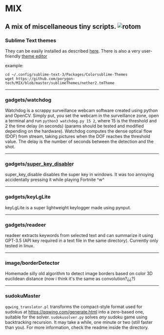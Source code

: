 # MIX
A mix of miscellaneous tiny scripts.
![rotom](https://play.pokemonshowdown.com/sprites/xyani/porygon.gif)
------------


### Sublime Text themes
They can be easily installed as described [here](https://colorsublime.github.io/how-to-install-a-theme/ "here").
There is also a very user-friendly [theme editor](https://tmtheme-editor.herokuapp.com "theme editor")

example:
```
cd ~/.config/sublime-text-3/Packages/Colorsublime-Themes 
wget https://github.com/porygon-tech/MIX/blob/master/sublimeThemes/nether2.tmTheme
```
------------


### gadgets/watchdog
Watchdog is a scrappy surveillance webcam software created using python and OpenCV. Simply put, you set the webcam in the surveillance zone, open a terminal and run `python3 watchdog.py 15 2`, where 15 is the threshold and 2 the time delay (in seconds) (params should be tested and modified depending on the hardware). Watchdog computes the dense optical flow (DOF) from stream, taking pictures when the DOF reaches the threshold value. The delay is the number of seconds between the detection and the shot.

------------


### gadgets/[super_key_disable](https://github.com/porygon-tech/MIX/tree/master/gadgets/super_key_disable "super_key_disable")r
super_key_disable disables the super key in windows. It was too annoying accidentally pressing it while playing Fortnite ^w^

------------

### gadgets/keyLgLite
keyLgLite is a super lightweight keylogger made using pynput.

------------

### gadgets/readeer
readeer extracts keywords from selected text and can summarize it using GPT-3.5 (API key required in a text file in the same directory). Currently only tested in linux.

------------

### image/borderDetector
Homemade silly old algorithm to detect image borders based on color 3D euclidean distance (now i think it\'s the same as convolution?¿¿?)

------------


### sudokuMaster
`qqwing_translator.pl` transforms the compact-style format used for sudokus at https://qqwing.com/generate.html into a zero-based one, suitable for the solver.
`sudokusolver.py` solves *any* sudoku game using backtracking recursion. It may take a while, one minute or two (still faster than you). 
For more information, check the readme inside the directory.
